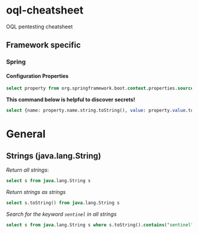 # oql-cheatsheet
OQL pentesting cheatsheet

## Framework specific

### Spring

#### Configuration Properties

```sql
select property from org.springframework.boot.context.properties.source.ConfigurationProperty property
```

**This command below is helpful to discover secrets!**
```sql
select {name: property.name.string.toString(), value: property.value.toString()} from org.springframework.boot.context.properties.source.ConfigurationProperty property
```

# General

## Strings (java.lang.String)

*Return all strings*:
```sql
select s from java.lang.String s
```

*Return strings as strings*
```sql
select s.toString() from java.lang.String s
```

*Search for the keyword `sentinel` in all strings*
```sql
select s from java.lang.String s where s.toString().contains("sentinel")
```


